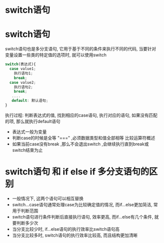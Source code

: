 # switch语句

# switch语句

switch语句也是多分支语句, 它用于基于不同的条件来执行不同的代码, 当要针对变量设置一些类的特定值的选项时, 就可以使用switch

```JavaScript
switch(表达式){
  case value1;
    执行语句1;
    break;
  case value2;
    执行语句2;
    break;
   ....
   default: 默认语句; 
}
```

执行过程: 判断表达式的值, 找到相应的case语句, 执行对应的语句, 如果没有匹配的项, 那么就执行default语句

* 表达式一般为变量
* 判断case的时候是全等 "===" ,必须数据类型和值全部相等 比较运算符概述
* 如果当前case没有break ,那么不会退出switch ,会继续执行直到break或switch结束为止

# switch语句 和 if else if 多分支语句的区别

* 一般情况下, 这两个语句可以相互替换
* switch...case语句通常处理case为比较确定值的情况, 而if...else更加简洁, 常用于判断范围
* switch语句进行条件判断后直接执行语句, 效率更高, 而if...else有几个条件, 就要判断多少次
* 当分支比较少时, if...else语句的执行效率比switch语句高
* 当分支比较多时, switch语句的执行效率比较高, 而且结构更加清晰
